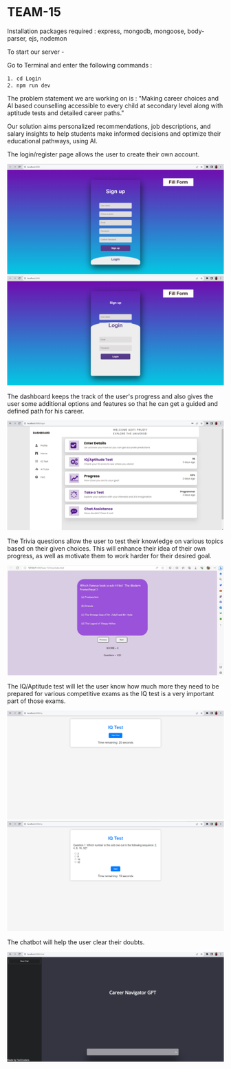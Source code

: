 <h1>TEAM-15</h1>

Installation packages required : express, mongodb, mongoose, body-parser, ejs, nodemon

To start our server -

Go to Terminal and enter the following commands :

```
1. cd Login
2. npm run dev
```

The problem statement we are working on is : "Making career choices and AI based counselling accessible to every child at secondary level along with aptitude tests and detailed career paths."

Our solution aims personalized recommendations, job descriptions, and salary insights to help students make informed decisions and optimize their educational pathways, using AI.

The login/register page allows the user to create their own account. 

![register](img/signup.png)
![login](img/login.png)

The dashboard keeps the track of the user's progress and also gives the user some additional options and features so that he can get a guided and defined path for his career.

![dashboard](img/dashboard.png)

The Trivia questions allow the user to test their knowledge on various topics based on their given choices. This will enhance their idea of their own progress, as well as motivate them to work harder for their desired goal.

![trivia](img/trivia.jpeg)

The IQ/Aptitude test will let the user know how much more they need to be prepared for various competitive exams as the IQ test is a very important part of those exams.

![register](img/iqtest1.png)
![register](img/iqtest2.png)

The chatbot will help the user clear their doubts.

![register](img/chatbot.png)
